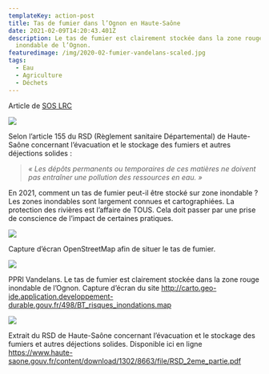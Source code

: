 ```yaml
---
templateKey: action-post
title: Tas de fumier dans l’Ognon en Haute-Saône
date: 2021-02-09T14:20:43.401Z
description: Le tas de fumier est clairement stockée dans la zone rouge
  inondable de l’Ognon.
featuredimage: /img/2020-02-fumier-vandelans-scaled.jpg
tags:
  - Eau
  - Agriculture
  - Déchets
---
```

Article de [SOS LRC](https://www.soslrc.com/?author=1)

![](/img/2020-02-fumier-vandelans-scaled.jpg?nf_resize=fit&w=400#center)

Selon l’article 155 du RSD (Règlement sanitaire Départemental) de Haute-Saône concernant l’évacuation et le stockage des fumiers et autres déjections solides :

> *« Les dépôts permanents ou temporaires de ces matières ne doivent pas entraîner une pollution des ressources en eau. »*

En 2021, comment un tas de fumier peut-il être stocké sur zone inondable ? Les zones inondables sont largement connues et cartographiées. La protection des rivières est l’affaire de TOUS. Cela doit passer par une prise de conscience de l’impact de certaines pratiques.

![](/img/capture-décran-2021-02-09-à-09.48.04.png#center)

Capture d’écran OpenStreetMap afin de situer le tas de fumier.

![](/img/ppri-vandelans.png?nf_resize=fit&w=400#center)

PPRI Vandelans. Le tas de fumier est clairement stockée dans la zone rouge inondable de l’Ognon. Capture d’écran du site <http://carto.geo-ide.application.developpement-durable.gouv.fr/498/BT_risques_inondations.map>

![](/img/capture-décran-2021-02-08-à-14.17.36.png#center)

Extrait du RSD de Haute-Saône concernant l’évacuation et le stockage des fumiers et autres déjections solides. Disponible ici en ligne <https://www.haute-saone.gouv.fr/content/download/1302/8663/file/RSD_2eme_partie.pdf>